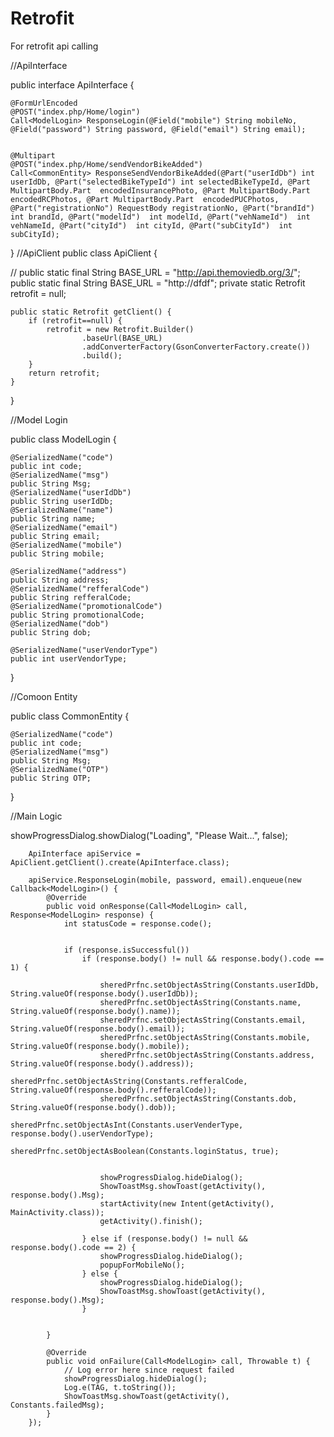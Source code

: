 # Retrofit
For retrofit api calling

//ApiInterface

public interface ApiInterface {
  
   
    @FormUrlEncoded
    @POST("index.php/Home/login")
    Call<ModelLogin> ResponseLogin(@Field("mobile") String mobileNo, @Field("password") String password, @Field("email") String email);


    @Multipart
    @POST("index.php/Home/sendVendorBikeAdded")
    Call<CommonEntity> ResponseSendVendorBikeAdded(@Part("userIdDb") int userIdDb, @Part("selectedBikeTypeId") int selectedBikeTypeId, @Part MultipartBody.Part  encodedInsurancePhoto, @Part MultipartBody.Part encodedRCPhotos, @Part MultipartBody.Part  encodedPUCPhotos, @Part("registrationNo") RequestBody registrationNo, @Part("brandId")  int brandId, @Part("modelId")  int modelId, @Part("vehNameId")  int vehNameId, @Part("cityId")  int cityId, @Part("subCityId")  int subCityId);



}
//ApiClient
public class ApiClient {

   // public static final String BASE_URL = "http://api.themoviedb.org/3/";
    public static final String BASE_URL = "http://dfdf";
    private static Retrofit retrofit = null;


    public static Retrofit getClient() {
        if (retrofit==null) {
            retrofit = new Retrofit.Builder()
                    .baseUrl(BASE_URL)
                    .addConverterFactory(GsonConverterFactory.create())
                    .build();
        }
        return retrofit;
    }
}

//Model Login


public class ModelLogin {

    @SerializedName("code")
    public int code;
    @SerializedName("msg")
    public String Msg;
    @SerializedName("userIdDb")
    public String userIdDb;
    @SerializedName("name")
    public String name;
    @SerializedName("email")
    public String email;
    @SerializedName("mobile")
    public String mobile;

    @SerializedName("address")
    public String address;
    @SerializedName("refferalCode")
    public String refferalCode;
    @SerializedName("promotionalCode")
    public String promotionalCode;
    @SerializedName("dob")
    public String dob;

    @SerializedName("userVendorType")
    public int userVendorType;
}

//Comoon Entity


public class CommonEntity {


    @SerializedName("code")
    public int code;
    @SerializedName("msg")
    public String Msg;
    @SerializedName("OTP")
    public String OTP;


}


//Main Logic

 showProgressDialog.showDialog("Loading", "Please Wait...", false);

        ApiInterface apiService = ApiClient.getClient().create(ApiInterface.class);

        apiService.ResponseLogin(mobile, password, email).enqueue(new Callback<ModelLogin>() {
            @Override
            public void onResponse(Call<ModelLogin> call, Response<ModelLogin> response) {
                int statusCode = response.code();


                if (response.isSuccessful())
                    if (response.body() != null && response.body().code == 1) {

                        sheredPrfnc.setObjectAsString(Constants.userIdDb, String.valueOf(response.body().userIdDb));
                        sheredPrfnc.setObjectAsString(Constants.name, String.valueOf(response.body().name));
                        sheredPrfnc.setObjectAsString(Constants.email, String.valueOf(response.body().email));
                        sheredPrfnc.setObjectAsString(Constants.mobile, String.valueOf(response.body().mobile));
                        sheredPrfnc.setObjectAsString(Constants.address, String.valueOf(response.body().address));
                        sheredPrfnc.setObjectAsString(Constants.refferalCode, String.valueOf(response.body().refferalCode));
                        sheredPrfnc.setObjectAsString(Constants.dob, String.valueOf(response.body().dob));
                        sheredPrfnc.setObjectAsInt(Constants.userVenderType, response.body().userVendorType);
                        sheredPrfnc.setObjectAsBoolean(Constants.loginStatus, true);


                        showProgressDialog.hideDialog();
                        ShowToastMsg.showToast(getActivity(), response.body().Msg);
                        startActivity(new Intent(getActivity(), MainActivity.class));
                        getActivity().finish();

                    } else if (response.body() != null && response.body().code == 2) {
                        showProgressDialog.hideDialog();
                        popupForMobileNo();
                    } else {
                        showProgressDialog.hideDialog();
                        ShowToastMsg.showToast(getActivity(), response.body().Msg);
                    }


            }

            @Override
            public void onFailure(Call<ModelLogin> call, Throwable t) {
                // Log error here since request failed
                showProgressDialog.hideDialog();
                Log.e(TAG, t.toString());
                ShowToastMsg.showToast(getActivity(), Constants.failedMsg);
            }
        });
